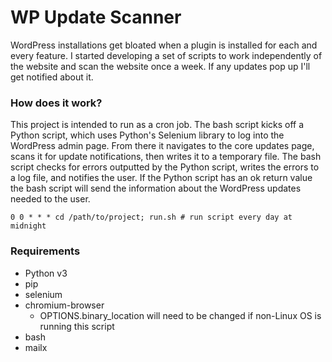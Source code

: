 # WP Update Scanner
WordPress installations get bloated when a plugin is installed for each and every feature.
I started developing a set of scripts to work independently of the website and scan the website once a week. If any updates pop up I'll get notified about it.

### How does it work?
This project is intended to run as a cron job. The bash script kicks off a Python script, which uses Python's Selenium library to log into the WordPress admin page. From there it navigates to the core updates page, scans it for update notifications, then writes it to a temporary file. The bash script checks for errors outputted by the Python script, writes the errors to a log file, and notifies the user. If the Python script has an ok return value the bash script will send the information about the WordPress updates needed to the user.

```
0 0 * * * cd /path/to/project; run.sh # run script every day at midnight
````

### Requirements
* Python v3
* pip
* selenium
* chromium-browser
    * OPTIONS.binary_location will need to be changed if non-Linux OS is running this script
* bash
* mailx